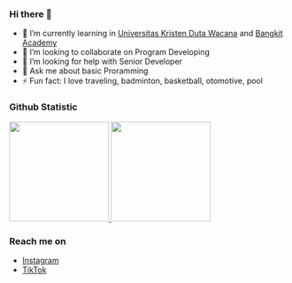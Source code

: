### Hi there 👋

- 🌱 I’m currently learning in [Universitas Kristen Duta Wacana](https://www.ukdw.ac.id/) and [Bangkit Academy](https://grow.google/intl/id_id/bangkit/?tab=machine-learning) 
- 👯 I’m looking to collaborate on Program Developing 
- 🤔 I’m looking for help with Senior Developer
- 💬 Ask me about basic Proramming
- ⚡ Fun fact: I love traveling, badminton, basketball, otomotive, pool

  
### Github Statistic
<p align="left">
<a href="https://github.com/VitoKa29">
  <img height="180em" src="https://github-readme-stats-eight-theta.vercel.app/api?username=VitoKa29&show_icons=true&theme=algolia&include_all_commits=true&count_private=true"/>
  <img height="180em" src="https://github-readme-stats-eight-theta.vercel.app/api/top-langs/?username=VitoKa29&layout=compact&langs_count=8&theme=algolia"/>
</a>
</p>

### Reach me on
- [Instagram](https://www.instagram.com/nathanael_vitok/)
- [TikTok](https://www.tiktok.com/@vitokaaa)
